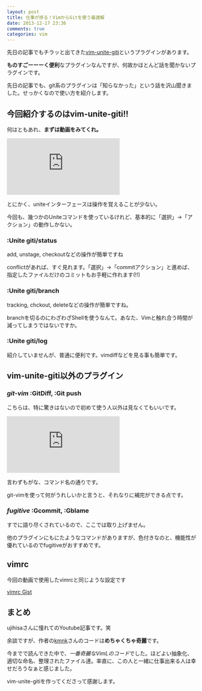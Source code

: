 ```yaml
---
layout: post
title: 仕事が捗る！VimからGitを使う最適解
date: 2013-12-17 23:36
comments: true
categories: vim
---
```


先日の記事でもチラッと出てきた[vim-unite-giti](https://github.com/kmnk/vim-unite-giti)というプラグインがあります。

**ものすごーーーく便利**なプラグインなんですが、何故かほとんど話を聞かないプラグインです。

先日の記事でも、git系のプラグインは「知らなかった」という話を沢山聞きました。せっかくなので使い方を紹介します。

<!-- more -->

## 今回紹介するのはvim-unite-giti!!

何はともあれ、**まずは動画をみてくれ。**

<iframe src="https://www.youtube.com/embed/jCgcpIO9oBs" frameborder="0" allow="accelerometer; autoplay; encrypted-media; gyroscope; picture-in-picture" allowfullscreen></iframe>

とにかく、uniteインターフェースは操作を覚えることが少ない。

今回も、幾つかのUniteコマンドを使っているけれど、基本的に「選択」→「アクション」の動作しかない。

### :Unite giti/status

add, unstage, checkoutなどの操作が簡単ですね

conflictがあれば、すぐ見れます。「選択」→「commitアクション」と進めば、指定したファイルだけのコミットもお手軽に作れます(!!)

### :Unite giti/branch

tracking, chckout, deleteなどの操作が簡単ですね。

branchを切るのにわざわざShellを使うなんて。あなた、Vimと触れ合う時間が減ってしまうではないですか。

### :Unite giti/log

紹介していませんが、普通に便利です。vimdiffなどを見る事も簡単です。

## vim-unite-giti以外のプラグイン

### *git-vim* :GitDiff, :Git push

こちらは、特に驚きはないので初めて使う人以外は見なくてもいいです。

<iframe src="https://www.youtube.com/embed/wWI3Wb-0Vw4" frameborder="0" allow="accelerometer; autoplay; encrypted-media; gyroscope; picture-in-picture" allowfullscreen></iframe>

言わずもがな、コマンド名の通りです。

git-vimを使って何がうれしいかと言うと、それなりに補完ができる点です。

### *fugitive* :Gcommit, :Gblame

すでに語り尽くされているので、ここでは取り上げません。

他のプラグインにもにたようなコマンドがありますが、色付きなのと、機能性が優れているのでfugitiveがおすすめです。

## vimrc

今回の動画で使用したvimrcと同じような設定です

[vimrc Gist](https://gist.github.com/qickstarter/8008989)

## まとめ

ujihisaさんに憧れてのYoutube記事です。笑

余談ですが、作者の[kmnk](https://github.com/kmnk)さんのコードは**めちゃくちゃ奇麗**です。

今までで読んできた中で、*一番奇麗なVimLのコード*でした。ほどよい抽象化、適切な命名、整理されたファイル達。率直に、この人と一緒に仕事出来る人は幸せだろうなぁと感じました。

vim-unite-gitiを作ってくださって感謝します。

